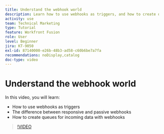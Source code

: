 ```yaml
---
title: Understand the webhook world
description: Learn how to use webhooks as triggers, and how to create queues for incoming data with webhooks, all in [!DNL Adobe Workfront Fusion].
activity: use
team: Technical Marketing
type: Tutorial
feature: Workfront Fusion
role: User
level: Beginner
jira: KT-9050
exl-id: 87140000-e26b-48b3-ad58-c60b6be7a7fa
recommendations: noDisplay,catalog
doc-type: video
---
```

# Understand the webhook world

In this video, you will learn:

* How to use webhooks as triggers
* The difference between responsive and passive webhooks
* How to create queues for incoming data with webhooks

>[!VIDEO](https://video.tv.adobe.com/v/335291/?quality=12&learn=on)
